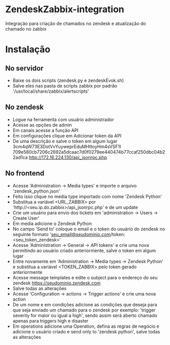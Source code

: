 # ZendeskZabbix-integration
Integração para criação de chamados no zendesk e atualização do chamado no zabbix

# Instalação

## No servidor
- Baixe os dois scripts (zendesk.py e zendeskEvok.sh)
- Salve eles nas pasta de scripts zabbix por padrão '/usr/local/share/zabbix/alertscripts'

## No zendesk
- Logue na ferramenta com usuário administrador
- Acesse as opções de admin
- Em canais acesse a função API
- Em configurações clique em Adicionar token da API
- De uma descrição e salve o token em algum lugar
3cm4qW73E3DotVvYuyweprEduMHttoyHm4sVSF1I
709e580cb7206c2692a5dcaac7d0f0279ee440474b77ccaf250dbc04b22ad1ca
http://172.16.224.130/api_jsonrpc.php

## No frontend
- Acesse 'Administration -> Media types' e importe o arquivo 'zendesk_python.json'
- Feito isso clique no media type importado com nome 'Zendesk Python'
- Substitua a variável <URL_ZABBIX> por 'http://<seu.ip.do.zabbix>/api_jsonrpc.php' e de um update
- Crie um usuário para envio dos tickets em 'administration -> Users -> Create User'
- Em media adicione o Zendesk Python
- No campo 'Send to' coloque o email e o token do usuário do zendesk no seguinte formato '<seu_email@seudominio.com>/token:<seu_token_zendesk>'
- Acesse 'Administration -> General -> API tokens' e crie uma nova permitindo ao usuário criado anteriormente, salve o token em algum lugar
- Entre novamente em 'Administration -> Media types -> Zendesk Python' e substitua a variável <TOKEN_ZABBIX> pelo token gerado anteriormente
- Acesse message templates e edite o subject para o endereço do seu zendesk <https://seudominio.zendesk.com>
- Salve todas as alterações
- Acesse 'Configuration -> actions -> Trigger actions' e crie uma nova action
- De um nome e em condições adicione as condições que deseja para que seja enviado um chamado para o zendesk por exemplo: 'trigger severity for maior ou igual a high', sendo assim será aberto chamado apenas para triggers high e disaster
- Em operations adicione uma Operation, defina as regras de negócio e adicione o usuário criado e send only to 'zendesk python', salve todas as alterações

